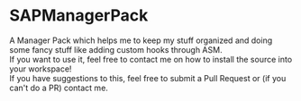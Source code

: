 SAPManagerPack
==============

A Manager Pack which helps me to keep my stuff organized and doing some fancy stuff like adding custom hooks
through ASM.<br>
If you want to use it, feel free to contact me on how to install the source into your workspace!<br>
If you have suggestions to this, feel free to submit a Pull Request or (if you can't do a PR) contact me.
